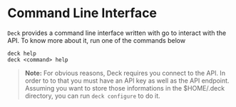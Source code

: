 # Command Line Interface

`Deck` provides a command line interface written with go to interact with the
API. To know more about it, run one of the commands below

```shell
deck help
deck <command> help
```

> **Note:** For obvious reasons, Deck requires you connect to the API. In order
  to to that you must have an API key as well as the API endpoint. Assuming you
  want to store those informations in the $HOME/.deck directory, you can run
  `deck configure` to do it.